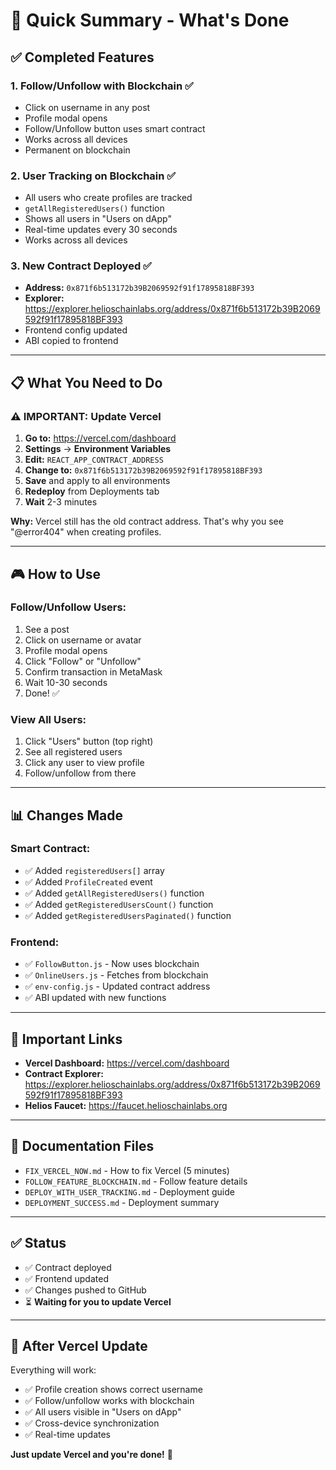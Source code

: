 # 🎯 Quick Summary - What's Done

## ✅ Completed Features

### 1. **Follow/Unfollow with Blockchain** ✅
- Click on username in any post
- Profile modal opens
- Follow/Unfollow button uses smart contract
- Works across all devices
- Permanent on blockchain

### 2. **User Tracking on Blockchain** ✅
- All users who create profiles are tracked
- `getAllRegisteredUsers()` function
- Shows all users in "Users on dApp"
- Real-time updates every 30 seconds
- Works across all devices

### 3. **New Contract Deployed** ✅
- **Address:** `0x871f6b513172b39B2069592f91f17895818BF393`
- **Explorer:** https://explorer.helioschainlabs.org/address/0x871f6b513172b39B2069592f91f17895818BF393
- Frontend config updated
- ABI copied to frontend

---

## 📋 What You Need to Do

### ⚠️ IMPORTANT: Update Vercel

1. **Go to:** https://vercel.com/dashboard
2. **Settings** → **Environment Variables**
3. **Edit:** `REACT_APP_CONTRACT_ADDRESS`
4. **Change to:** `0x871f6b513172b39B2069592f91f17895818BF393`
5. **Save** and apply to all environments
6. **Redeploy** from Deployments tab
7. **Wait** 2-3 minutes

**Why:** Vercel still has the old contract address. That's why you see "@error404" when creating profiles.

---

## 🎮 How to Use

### Follow/Unfollow Users:
1. See a post
2. Click on username or avatar
3. Profile modal opens
4. Click "Follow" or "Unfollow"
5. Confirm transaction in MetaMask
6. Wait 10-30 seconds
7. Done! ✅

### View All Users:
1. Click "Users" button (top right)
2. See all registered users
3. Click any user to view profile
4. Follow/unfollow from there

---

## 📊 Changes Made

### Smart Contract:
- ✅ Added `registeredUsers[]` array
- ✅ Added `ProfileCreated` event
- ✅ Added `getAllRegisteredUsers()` function
- ✅ Added `getRegisteredUsersCount()` function
- ✅ Added `getRegisteredUsersPaginated()` function

### Frontend:
- ✅ `FollowButton.js` - Now uses blockchain
- ✅ `OnlineUsers.js` - Fetches from blockchain
- ✅ `env-config.js` - Updated contract address
- ✅ ABI updated with new functions

---

## 🔗 Important Links

- **Vercel Dashboard:** https://vercel.com/dashboard
- **Contract Explorer:** https://explorer.helioschainlabs.org/address/0x871f6b513172b39B2069592f91f17895818BF393
- **Helios Faucet:** https://faucet.helioschainlabs.org

---

## 📝 Documentation Files

- `FIX_VERCEL_NOW.md` - How to fix Vercel (5 minutes)
- `FOLLOW_FEATURE_BLOCKCHAIN.md` - Follow feature details
- `DEPLOY_WITH_USER_TRACKING.md` - Deployment guide
- `DEPLOYMENT_SUCCESS.md` - Deployment summary

---

## ✅ Status

- ✅ Contract deployed
- ✅ Frontend updated
- ✅ Changes pushed to GitHub
- ⏳ **Waiting for you to update Vercel**

---

## 🎊 After Vercel Update

Everything will work:
- ✅ Profile creation shows correct username
- ✅ Follow/unfollow works with blockchain
- ✅ All users visible in "Users on dApp"
- ✅ Cross-device synchronization
- ✅ Real-time updates

**Just update Vercel and you're done!** 🚀
